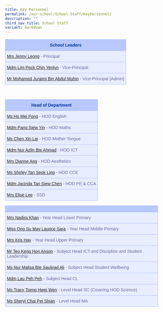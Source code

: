 ```yaml
---
title: Key Personnel
permalink: /our-school/School-Staff/KeyPersonnel/
description: ""
third_nav_title: School Staff
variant: markdown
---
```

<table class="tg">
	<tbody><tr class="tg-18eh"><th rowspan="1" colspan="1"><b>School Leaders</b></th></tr>
		<tr class="tg-s25z"><td><a href="mailto:damai_ps@moe.edu.sg" rel="noopener noreferrer nofollow" target="_blank">Mrs Jenny Leong</a> - Principal</td></tr>
		<tr class="tg-s25z"><td><a href="mailto:damai_ps@moe.edu.sg" rel="noopener noreferrer nofollow" target="_blank">Mdm Lim Peck Chin Yenlyn</a> - Vice-Principal</td></tr>
		<tr class="tg-s25z"><td><a href="mailto:damai_ps@moe.edu.sg" rel="noopener noreferrer nofollow" target="_blank">Mr Mohamed Juraimi Bin Abdul Muhin</a> - Vice-Principal (Admin)</td></tr></tbody></table>
<br>
<table class="tg">
	<tbody><tr class="tg-18eh"><th rowspan="1" colspan="1"><b>Head of Department</b></th></tr>
		<tr class="tg-s25z"><td><a href="mailto:ho_mei_fong@schools.gov.sg" rel="noopener noreferrer nofollow" target="_blank">Ms Ho Mei Fong</a> - HOD English</td></tr>
		<tr class="tg-s25z"><td><a href="mailto:pang_siew_yin@schools.gov.sg" rel="noopener noreferrer nofollow" target="_blank">Mdm Pang Siew Yin</a> - HOD Maths</td></tr>
		<tr class="tg-s25z"><td><a href="mailto:chen_xin_lei@schools.gov.sg" rel="noopener noreferrer nofollow" target="_blank">Ms Chen Xin Lei</a> - HOD Mother Tongue</td></tr>
		<tr class="tg-s25z"><td><a href="mailto:nur_azlin_ahmad@schools.gov.sg" rel="noopener noreferrer nofollow" target="_blank">Mdm Nur Azlin Bte Ahmad</a> - HOD ICT</td></tr>
		<tr class="tg-s25z"><td rowspan="1" colspan="1"><a href="mailto:ling_liang_chee_dianne@schools.gov.sg" rel="noopener noreferrer nofollow" target="_blank">Mrs Dianne Ang</a> - HOD Aesthetics</td></tr>
		<tr class="tg-s25z"><td><a href="mailto:tan_seok_ling_shirley@schools.gov.sg" rel="noopener noreferrer nofollow" target="_blank">Ms Shirley Tan Seok Ling</a> - HOD CCE</td></tr>
		<tr class="tg-s25z"><td><a href="mailto:tan_siew_chen_jacinda@schools.gov.sg" rel="noopener noreferrer nofollow" target="_blank">Mdm Jacinda Tan Siew Chen</a> - HOD PE &amp; CCA</td></tr>
		<tr class="tg-s25z"><td><a href="mailto:yu_sim_pei_elise@schools.gov.sg" rel="noopener noreferrer nofollow" target="_blank">Mrs Elise Lee</a> - SSD</td></tr></tbody></table>

<table class="tg">
	<tbody><tr class="tg-18eh"><th rowspan="1" colspan="1"><b></b></th></tr>
		<tr class="tg-s25z"><td><a href="mailto:nadira_abdullah@schools.gov.sg" rel="noopener noreferrer nofollow" target="_blank">Mrs Nadira Khan</a> - Year Head Lower Primary</td></tr>
		<tr class="tg-s25z"><td><a href="mailto:ong_su_may_laurice@schools.gov.sg" rel="noopener noreferrer nofollow" target="_blank">Miss Ong Su May Laurice Sara</a> - Year Head Middle Primary</td></tr>
		<tr class="tg-s25z"><td><a href="mailto:ang_mei_hui@schools.gov.sg" rel="noopener noreferrer nofollow" target="_blank">Mrs Kris Hay</a> - Year Head Upper Primary</td></tr>
		<tr class="tg-s25z"><td><a href="mailto:teo_keng_hon@schools.gov.sg" rel="noopener noreferrer nofollow" target="_blank">Mr Teo Keng Hon Anson</a> - Subject Head ICT and Discipline and Student Leadership</td></tr>
		<tr class="tg-s25z"><td><a href="mailto:nur_malisa_saukrad_ali@schools.gov.sg" rel="noopener noreferrer nofollow" target="_blank">Ms Nur Malisa Bte Saukrad Ali</a> - Subject Head Student Wellbeing</td></tr>
		<tr class="tg-s25z"><td><a href="mailto:lau_peh_peh@schools.gov.sg" rel="noopener noreferrer nofollow" target="_blank">Mdm Lau Peh Peh</a> - Subject Head CL</td></tr>
		<tr class="tg-s25z"><td><a href="mailto:tseng_hwei_wen@schools.gov.sg" rel="noopener noreferrer nofollow" target="_blank">Ms Tracy Tseng Hwei Wen</a> - Level Head SC (Covering HOD Science)</td></tr>
		<tr class="tg-s25z"><td><a href="mailto:sheryl_chai@schools.gov.sg" rel="noopener noreferrer nofollow" target="_blank">Ms Sheryl Chai Pei Shian</a> - Level Head MA</td></tr></tbody></table>

<style type="text/css">
.tg  {border-collapse:collapse;border-color:#aabcfe;border-spacing:0;}
.tg td{background-color:#e8edff;border-color:#aabcfe;border-style:solid;border-width:1px;color:#669;
  font-family:Arial, sans-serif;font-size:14px;overflow:hidden;padding:10px 5px;word-break:normal;}
.tg th{background-color:#b9c9fe;border-color:#aabcfe;border-style:solid;border-width:1px;color:#039;
  font-family:Arial, sans-serif;font-size:14px;font-weight:normal;overflow:hidden;padding:10px 5px;word-break:normal;}
.tg .tg-18eh{border-color:#000000;font-size:18px;font-weight:bold;text-align:center;vertical-align:middle}
.tg .tg-s25z{border-color:#000000;font-size:18px;text-align:left;vertical-align:top}
.tg .tg-73oq{border-color:#000000;text-align:left;vertical-align:top}
</style>